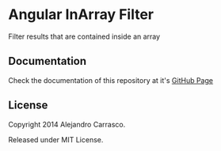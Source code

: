 Angular InArray Filter
======================

Filter results that are contained inside an array

Documentation
-------------

Check the documentation of this repository at it's [GitHub Page](http://alejandrocarrasco.github.io/angular-inarray-filter/ "angular-inarray-filter by Alejandro Carrasco")

License
-------

Copyright 2014 Alejandro Carrasco.

Released under MIT License.
